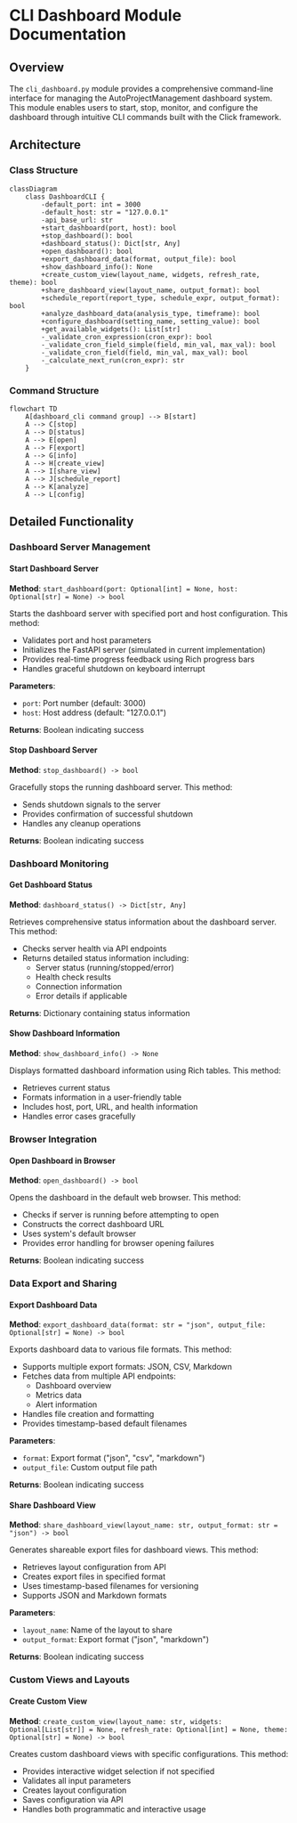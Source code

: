 # CLI Dashboard Module Documentation

## Overview
The `cli_dashboard.py` module provides a comprehensive command-line interface for managing the AutoProjectManagement dashboard system. This module enables users to start, stop, monitor, and configure the dashboard through intuitive CLI commands built with the Click framework.

## Architecture

### Class Structure
```mermaid
classDiagram
    class DashboardCLI {
        -default_port: int = 3000
        -default_host: str = "127.0.0.1"
        -api_base_url: str
        +start_dashboard(port, host): bool
        +stop_dashboard(): bool
        +dashboard_status(): Dict[str, Any]
        +open_dashboard(): bool
        +export_dashboard_data(format, output_file): bool
        +show_dashboard_info(): None
        +create_custom_view(layout_name, widgets, refresh_rate, theme): bool
        +share_dashboard_view(layout_name, output_format): bool
        +schedule_report(report_type, schedule_expr, output_format): bool
        +analyze_dashboard_data(analysis_type, timeframe): bool
        +configure_dashboard(setting_name, setting_value): bool
        +get_available_widgets(): List[str]
        -_validate_cron_expression(cron_expr): bool
        -_validate_cron_field_simple(field, min_val, max_val): bool
        -_validate_cron_field(field, min_val, max_val): bool
        -_calculate_next_run(cron_expr): str
    }
```

### Command Structure
```mermaid
flowchart TD
    A[dashboard_cli command group] --> B[start]
    A --> C[stop]
    A --> D[status]
    A --> E[open]
    A --> F[export]
    A --> G[info]
    A --> H[create_view]
    A --> I[share_view]
    A --> J[schedule_report]
    A --> K[analyze]
    A --> L[config]
```

## Detailed Functionality

### Dashboard Server Management

#### Start Dashboard Server
**Method**: `start_dashboard(port: Optional[int] = None, host: Optional[str] = None) -> bool`

Starts the dashboard server with specified port and host configuration. This method:
- Validates port and host parameters
- Initializes the FastAPI server (simulated in current implementation)
- Provides real-time progress feedback using Rich progress bars
- Handles graceful shutdown on keyboard interrupt

**Parameters**:
- `port`: Port number (default: 3000)
- `host`: Host address (default: "127.0.0.1")

**Returns**: Boolean indicating success

#### Stop Dashboard Server
**Method**: `stop_dashboard() -> bool`

Gracefully stops the running dashboard server. This method:
- Sends shutdown signals to the server
- Provides confirmation of successful shutdown
- Handles any cleanup operations

**Returns**: Boolean indicating success

### Dashboard Monitoring

#### Get Dashboard Status
**Method**: `dashboard_status() -> Dict[str, Any]`

Retrieves comprehensive status information about the dashboard server. This method:
- Checks server health via API endpoints
- Returns detailed status information including:
  - Server status (running/stopped/error)
  - Health check results
  - Connection information
  - Error details if applicable

**Returns**: Dictionary containing status information

#### Show Dashboard Information
**Method**: `show_dashboard_info() -> None`

Displays formatted dashboard information using Rich tables. This method:
- Retrieves current status
- Formats information in a user-friendly table
- Includes host, port, URL, and health information
- Handles error cases gracefully

### Browser Integration

#### Open Dashboard in Browser
**Method**: `open_dashboard() -> bool`

Opens the dashboard in the default web browser. This method:
- Checks if server is running before attempting to open
- Constructs the correct dashboard URL
- Uses system's default browser
- Provides error handling for browser opening failures

**Returns**: Boolean indicating success

### Data Export and Sharing

#### Export Dashboard Data
**Method**: `export_dashboard_data(format: str = "json", output_file: Optional[str] = None) -> bool`

Exports dashboard data to various file formats. This method:
- Supports multiple export formats: JSON, CSV, Markdown
- Fetches data from multiple API endpoints:
  - Dashboard overview
  - Metrics data
  - Alert information
- Handles file creation and formatting
- Provides timestamp-based default filenames

**Parameters**:
- `format`: Export format ("json", "csv", "markdown")
- `output_file`: Custom output file path

**Returns**: Boolean indicating success

#### Share Dashboard View
**Method**: `share_dashboard_view(layout_name: str, output_format: str = "json") -> bool`

Generates shareable export files for dashboard views. This method:
- Retrieves layout configuration from API
- Creates export files in specified format
- Uses timestamp-based filenames for versioning
- Supports JSON and Markdown formats

**Parameters**:
- `layout_name`: Name of the layout to share
- `output_format`: Export format ("json", "markdown")

**Returns**: Boolean indicating success

### Custom Views and Layouts

#### Create Custom View
**Method**: `create_custom_view(layout_name: str, widgets: Optional[List[str]] = None, refresh_rate: Optional[int] = None, theme: Optional[str] = None) -> bool`

Creates custom dashboard views with specific configurations. This method:
- Provides interactive widget selection if not specified
- Validates all input parameters
- Creates layout configuration
- Saves configuration via API
- Handles both programmatic and interactive usage

